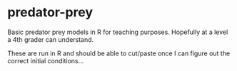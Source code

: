 # predator-prey
Basic predator prey models in R for teaching purposes.  Hopefully at a level a 4th grader can understand.

These are run in R and should be able to cut/paste once I can figure out the correct initial conditions...
